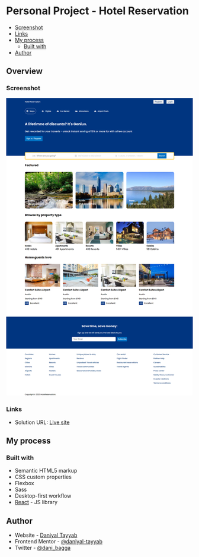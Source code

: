 # Personal Project - Hotel Reservation

- [Screenshot](#screenshot)
- [Links](#links)
- [My process](#my-process)
  - [Built with](#built-with)
- [Author](#author)

## Overview

### Screenshot

![](./screenshoot.png)

### Links

- Solution URL: [Live site](https://fm-e-commerce-product-page.vercel.app/)

## My process

### Built with

- Semantic HTML5 markup
- CSS custom properties
- Flexbox
- Sass
- Desktop-first workflow
- [React](https://reactjs.org/) - JS library

## Author

- Website - [Daniyal Tayyab](https://www.your-site.com)
- Frontend Mentor - [@daniyal-tayyab](https://www.frontendmentor.io/profile/daniyal-tayyab)
- Twitter - [@dani_bagga](https://www.twitter.com/dani_bagga)
